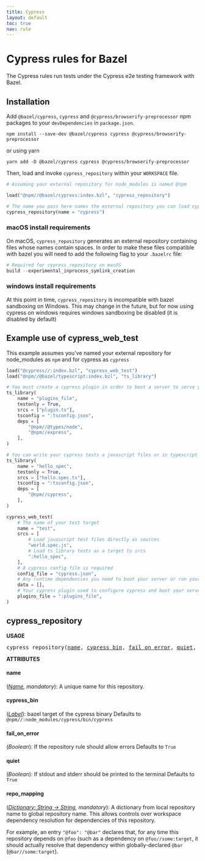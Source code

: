 ```yaml
---
title: Cypress
layout: default
toc: true
nav: rule
---
```

<!-- *********************
  DO NOT EDIT THIS FILE
  It is a generated build output from Stardoc.
  Instead you must edit the .bzl file where the rules are declared,
  or possibly a markdown file next to the .bzl file
 ********************* -->
# Cypress rules for Bazel

The Cypress rules run tests under the Cypress e2e testing framework with Bazel.


## Installation

Add `@bazel/cypress`, `cypress` and `@cypress/browserify-preprocessor` npm packages to your `devDependencies` in `package.json`.

```
npm install --save-dev @bazel/cypress cypress @cypress/browserify-preprocessor
```
or using yarn
```
yarn add -D @bazel/cypress cypress @cypress/browserify-preprocessor
```

Then, load and invoke `cypress_repository` within your `WORKSPACE` file.

```python
# Assuming your external repository for node_modules is named @npm

load("@npm//@bazel/cypress:index.bzl", "cypress_repository")

# The name you pass here names the external repository you can load cypress_web_test from
cypress_repository(name = "cypress")
```


### macOS install requirements
On macOS, `cypress_repository` generates an external repository containing files whose names contain spaces. In order to make these files compatible with bazel you will need to add the following flag to your `.bazelrc` file:
```python
# Required for cypress_repository on macOS
build --experimental_inprocess_symlink_creation
```


### windows install requirements
At this point in time, `cypress_repository` is incompatible with bazel sandboxing on Windows. This may change in the future, but for now using cypress on windows requires windows sandboxing be disabled (it is disabled by default)


## Example use of cypress_web_test
This example assumes you've named your external repository for node_modules as `npm` and for cypress as `cypress`
```python
load("@cypress//:index.bzl", "cypress_web_test")
load("@npm//@bazel/typescript:index.bzl", "ts_library")

# You must create a cypress plugin in order to boot a server to serve your application. It can be written as a javascript file or in typescript using ts_library or ts_project.
ts_library(
    name = "plugins_file",
    testonly = True,
    srcs = ["plugin.ts"],
    tsconfig = ":tsconfig.json",
    deps = [
        "@npm//@types/node",
        "@npm//express",
    ],
)

# You can write your cypress tests a javascript files or in typescript using ts_library or ts_project.
ts_library(
    name = "hello_spec",
    testonly = True,
    srcs = ["hello.spec.ts"],
    tsconfig = ":tsconfig.json",
    deps = [
        "@npm//cypress",
    ],
)

cypress_web_test(
    # The name of your test target
    name = "test",
    srcs = [
        # Load javascript test files directly as sources
        "world.spec.js",
        # Load ts_library tests as a target to srcs
        ":hello_spec",
    ],
    # A cypress config file is required
    config_file = "cypress.json",
    # Any runtime dependencies you need to boot your server or run your tests
    data = [],
    # Your cypress plugin used to configure cypress and boot your server
    plugins_file = ":plugins_file",
)
```


## cypress_repository

**USAGE**

<pre>
cypress_repository(<a href="#cypress_repository-name">name</a>, <a href="#cypress_repository-cypress_bin">cypress_bin</a>, <a href="#cypress_repository-fail_on_error">fail_on_error</a>, <a href="#cypress_repository-quiet">quiet</a>, <a href="#cypress_repository-repo_mapping">repo_mapping</a>)
</pre>



**ATTRIBUTES**


<h4 id="cypress_repository-name">name</h4>

(*<a href="https://bazel.build/docs/build-ref.html#name">Name</a>, mandatory*): A unique name for this repository.


<h4 id="cypress_repository-cypress_bin">cypress_bin</h4>

(*<a href="https://bazel.build/docs/build-ref.html#labels">Label</a>*): bazel target of the cypress binary
Defaults to `@npm//:node_modules/cypress/bin/cypress`

<h4 id="cypress_repository-fail_on_error">fail_on_error</h4>

(*Boolean*): If the repository rule should allow errors
Defaults to `True`

<h4 id="cypress_repository-quiet">quiet</h4>

(*Boolean*): If stdout and stderr should be printed to the terminal
Defaults to `True`

<h4 id="cypress_repository-repo_mapping">repo_mapping</h4>

(*<a href="https://bazel.build/docs/skylark/lib/dict.html">Dictionary: String -> String</a>, mandatory*): A dictionary from local repository name to global repository name. This allows controls over workspace dependency resolution for dependencies of this repository.<p>For example, an entry `"@foo": "@bar"` declares that, for any time this repository depends on `@foo` (such as a dependency on `@foo//some:target`, it should actually resolve that dependency within globally-declared `@bar` (`@bar//some:target`).



